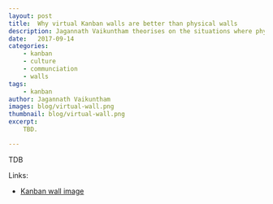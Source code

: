 ```yaml
---
layout: post
title:  Why virtual Kanban walls are better than physical walls
description: Jagannath Vaikuntham theorises on the situations where physical Kanban walls are better than virtual walls
date:   2017-09-14
categories:
    - kanban
    - culture
    - communciation
    - walls
tags:
    - kanban
author: Jagannath Vaikuntham
images: blog/virtual-wall.png
thumbnail: blog/virtual-wall.png
excerpt:
    TBD.

---
```


TDB





Links:  
- <a href="https://flic.kr/p/qRBoSS">Kanban wall image</a>
